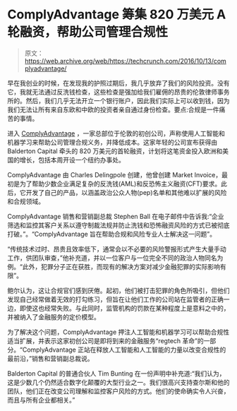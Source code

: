 # ComplyAdvantage 筹集 820 万美元 A 轮融资，帮助公司管理合规性 

> 原文：<https://web.archive.org/web/https://techcrunch.com/2016/10/13/complyadvantage/>

早在我创业的时候，在发现我的护照过期后，我几乎放弃了我们的风险投资。没有它，我就无法通过反洗钱检查，这些检查是强加给我们雇佣的昂贵的伦敦律师事务所的。然后，我们几乎无法开立一个银行账户，因此我们实际上可以收到钱，因为我们无法让所有来自东欧和中欧的投资者亲自通过身份检查。要点:合规是一件痛苦的事情。

进入 [ComplyAdvantage](https://web.archive.org/web/20221225162113/https://complyadvantage.com/) ，一家总部位于伦敦的初创公司，声称使用人工智能和机器学习来帮助公司管理合规义务，并降低成本。这家年轻的公司宣布获得由 Balderton Capital 牵头的 820 万美元的首轮融资，计划将这笔资金投入欧洲和美国的增长，包括本周开设一个纽约办事处。

ComplyAdvantage 由 Charles Delingpole 创建，他曾创建 Market Invoice，最初是为了帮助少数企业满足复杂的反洗钱(AML)和反恐怖主义融资(CFT)要求。此后，它开发了自己的产品，以涵盖政治公众人物(pep)名单和其他难以扩展的风险和合规领域。

ComplyAdvantage 销售和营销副总裁 Stephen Ball 在电子邮件中告诉我:“企业筛选和监控其客户关系以遵守制裁法规并防止洗钱和恐怖融资风险的方式已被彻底打破。”。“ComplyAdvantage 旨在帮助合规和风险专业人士解决这一问题”。

“传统技术过时、昂贵且效率低下，通常会以不必要的风险警报形式产生大量手动工作，供团队审查，”他补充道，并以一位客户与一位完全不同的政治人物同名为例。“此外，犯罪分子正在获胜，而现有的解决方案对减少金融犯罪的实际影响有限”。

鲍尔认为，这让合规官们感到厌倦。起初，他们被打击犯罪的角色所吸引，但他们发现自己经常做着无效的打勾练习，但旨在让他们工作的公司站在监管者的正确一边，即使这也经常失败。与此同时，监管机构的罚款在某种程度上是意料之中的，并被纳入了金融服务的定价模型。

为了解决这个问题，ComplyAdvantage 押注人工智能和机器学习可以帮助合规性适当扩展，并表示这家初创公司是即将到来的金融服务“regtech 革命”的一部分。“ComplyAdvantage 正站在释放人工智能和人工智能的力量以改变合规性的最前沿，”销售和营销副总裁说。

Balderton Capital 的普通合伙人 Tim Bunting 在一份声明中补充道:“我们认为，这是少数几个仍然适合数字化颠覆的大型行业之一。我们很高兴支持查尔斯和他的团队，他们正在改变公司理解和监控客户风险的方式。他们的使命确实令人兴奋，而且与所有企业都相关。”